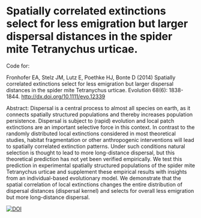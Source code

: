# Spatially correlated extinctions select for less emigration but larger dispersal distances in the spider mite Tetranychus urticae. 

Code for:

Fronhofer EA, Stelz JM, Lutz E, Poethke HJ, Bonte D (2014) 
Spatially correlated extinctions select for less emigration but larger dispersal distances in the spider mite Tetranychus urticae. 
Evolution 68(6): 1838-1844. http://dx.doi.org/10.1111/evo.12339

Abstract:
Dispersal is a central process to almost all species on earth, as it connects spatially structured populations and thereby increases population persistence. Dispersal is subject to (rapid) evolution and local patch extinctions are an important selective force in this context. In contrast to the randomly distributed local extinctions considered in most theoretical studies, habitat fragmentation or other anthropogenic interventions will lead to spatially correlated extinction patterns. Under such conditions natural selection is thought to lead to more long-distance dispersal, but this theoretical prediction has not yet been verified empirically. We test this prediction in experimental spatially structured populations of the spider mite Tetranychus urticae and supplement these empirical results with insights from an individual-based evolutionary model. We demonstrate that the spatial correlation of local extinctions changes the entire distribution of dispersal distances (dispersal kernel) and selects for overall less emigration but more long-distance dispersal.

[![DOI](https://zenodo.org/badge/21643/efronhofer/Tetranychus_kernel_evolution.svg)](https://zenodo.org/badge/latestdoi/21643/efronhofer/Tetranychus_kernel_evolution)

